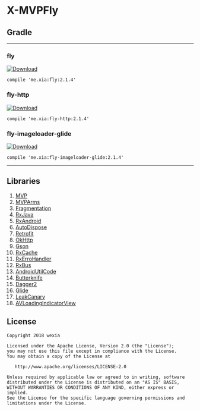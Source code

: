 # X-MVPFly

## Gradle
------

### fly
[ ![Download](https://api.bintray.com/packages/weixia/maven/fly/images/download.svg) ](https://bintray.com/weixia/maven/fly/_latestVersion)
```
compile 'me.xia:fly:2.1.4'
```

### fly-http
[ ![Download](https://api.bintray.com/packages/weixia/maven/fly-http/images/download.svg) ](https://bintray.com/weixia/maven/fly-http/_latestVersion)
```
compile 'me.xia:fly-http:2.1.4'
```

### fly-imageloader-glide
[ ![Download](https://api.bintray.com/packages/weixia/maven/fly-imageloader-glide/images/download.svg) ](https://bintray.com/weixia/maven/fly-imageloader-glide/_latestVersion)
```
compile 'me.xia:fly-imageloader-glide:2.1.4'
```
------

## Libraries
1. [MVP](https://github.com/sockeqwe/mosby/)
2. [MVPArms](https://github.com/JessYanCoding/MVPArms)
3. [Fragmentation](https://github.com/YoKeyword/Fragmentation)
4. [RxJava](https://github.com/ReactiveX/RxJava)
5. [RxAndroid](https://github.com/ReactiveX/RxAndroid)
6. [AutoDispose](https://github.com/uber/AutoDispose)
7. [Retrofit](https://github.com/square/retrofit)
8. [OkHttp](https://github.com/square/okhttp)
9. [Gson](https://github.com/google/gson)
10. [RxCache](https://github.com/VictorAlbertos/RxCache)
11. [RxErroHandler](https://github.com/JessYanCoding/RxErrorHandler)
12. [RxBus](https://github.com/wexia/X-RxBus)
13. [AndroidUtilCode](https://github.com/Blankj/AndroidUtilCode)
14. [Butterknife](https://github.com/JakeWharton/butterknife)
15. [Dagger2](https://github.com/google/dagger)
16. [Glide](https://github.com/bumptech/glide)
17. [LeakCanary](https://github.com/square/leakcanary)
18. [AVLoadingIndicatorView](https://github.com/81813780/AVLoadingIndicatorView)

License
-------

    Copyright 2018 wexia

    Licensed under the Apache License, Version 2.0 (the "License");
    you may not use this file except in compliance with the License.
    You may obtain a copy of the License at

       http://www.apache.org/licenses/LICENSE-2.0

    Unless required by applicable law or agreed to in writing, software
    distributed under the License is distributed on an "AS IS" BASIS,
    WITHOUT WARRANTIES OR CONDITIONS OF ANY KIND, either express or implied.
    See the License for the specific language governing permissions and
    limitations under the License.
